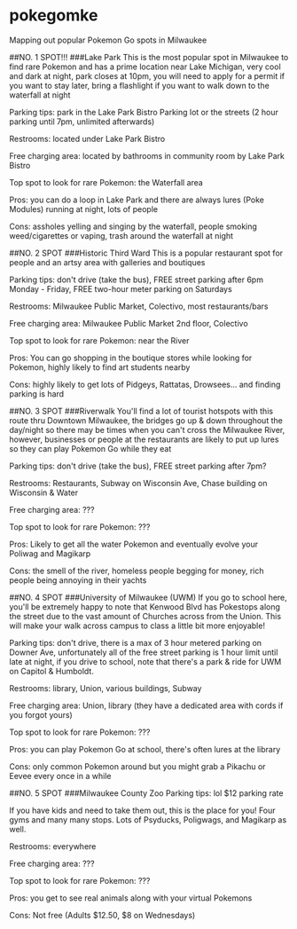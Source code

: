 # pokegomke
Mapping out popular Pokemon Go spots in Milwaukee

##NO. 1 SPOT!!!
###Lake Park
This is the most popular spot in Milwaukee to find rare Pokemon and has a prime location near Lake Michigan, very cool and dark at night, park closes at 10pm, you will need to apply for a permit if you want to stay later, bring a flashlight if you want to walk down to the waterfall at night

Parking tips: park in the Lake Park Bistro Parking lot or the streets (2 hour parking until 7pm, unlimited afterwards)

Restrooms: located under Lake Park Bistro

Free charging area: located by bathrooms in community room by Lake Park Bistro

Top spot to look for rare Pokemon: the Waterfall area

Pros: you can do a loop in Lake Park and there are always lures (Poke Modules) running at night, lots of people

Cons: assholes yelling and singing by the waterfall, people smoking weed/cigarettes or vaping, trash around the waterfall at night

##NO. 2 SPOT
###Historic Third Ward
This is a popular restaurant spot for people and an artsy area with galleries and boutiques

Parking tips: don't drive (take the bus), FREE street parking after 6pm Monday - Friday, FREE two-hour meter parking on Saturdays

Restrooms: Milwaukee Public Market, Colectivo, most restaurants/bars

Free charging area: Milwaukee Public Market 2nd floor, Colectivo

Top spot to look for rare Pokemon: near the River

Pros: You can go shopping in the boutique stores while looking for Pokemon, highly likely to find art students nearby

Cons: highly likely to get lots of Pidgeys, Rattatas, Drowsees... and finding parking is hard

##NO. 3 SPOT
###Riverwalk
You'll find a lot of tourist hotspots with this route thru Downtown Milwaukee, the bridges go up & down throughout the day/night so there may be times when you can't cross the Milwaukee River, however, businesses or people at the restaurants are likely to put up lures so they can play Pokemon Go while they eat

Parking tips: don't drive (take the bus), FREE street parking after 7pm?

Restrooms: Restaurants, Subway on Wisconsin Ave, Chase building on Wisconsin & Water

Free charging area: ???

Top spot to look for rare Pokemon: ???

Pros: Likely to get all the water Pokemon and eventually evolve your Poliwag and Magikarp

Cons: the smell of the river, homeless people begging for money, rich people being annoying in their yachts

##NO. 4 SPOT
###University of Milwaukee (UWM)
If you go to school here, you'll be extremely happy to note that Kenwood Blvd has Pokestops along the street due to the vast amount of Churches across from the Union. This will make your walk across campus to class a little bit more enjoyable!

Parking tips: don't drive, there is a max of 3 hour metered parking on Downer Ave, unfortunately all of the free street parking is 1 hour limit until late at night, if you drive to school, note that there's a park & ride for UWM on Capitol & Humboldt.

Restrooms: library, Union, various buildings, Subway

Free charging area: Union, library (they have a dedicated area with cords if you forgot yours)

Top spot to look for rare Pokemon: ???

Pros: you can play Pokemon Go at school, there's often lures at the library

Cons: only common Pokemon around but you might grab a Pikachu or Eevee every once in a while

##NO. 5 SPOT
###Milwaukee County Zoo
Parking tips: lol $12 parking rate

If you have kids and need to take them out, this is the place for you! Four gyms and many many stops. Lots of Psyducks, Poligwags, and Magikarp as well.

Restrooms: everywhere

Free charging area: ???

Top spot to look for rare Pokemon: ???

Pros: you get to see real animals along with your virtual Pokemons

Cons: Not free (Adults $12.50, $8 on Wednesdays)
